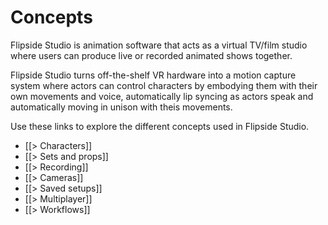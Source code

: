 # Concepts

Flipside Studio is animation software that acts as a virtual TV/film studio where users can produce live or recorded animated shows together.

Flipside Studio turns off-the-shelf VR hardware into a motion capture system where actors can control characters by embodying them with their own movements and voice, automatically lip syncing as actors speak and automatically moving in unison with theis movements.

Use these links to explore the different concepts used in Flipside Studio.

* [[> Characters]]
* [[> Sets and props]]
* [[> Recording]]
* [[> Cameras]]
* [[> Saved setups]]
* [[> Multiplayer]]
* [[> Workflows]]
